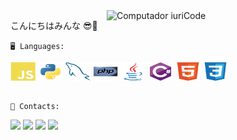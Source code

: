<img src="https://www.pngall.com/wp-content/uploads/2016/05/Spider-Man-PNG-Clipart.png" min-width="350px" max-width="350px" width="350px" align="right" alt="Computador iuriCode">

<!-- Frase principal -->
<p align="left">こんにちはみんな 😎👊</p>

<!-- Estatísticas -->


<!-- Linguagens -->
<div style="display: inline_block" align="left">
  <p><code>🖥 Languages:</code></p>
  <img align="center" alt="paulo_js" height="30" width="40" src="https://raw.githubusercontent.com/devicons/devicon/master/icons/javascript/javascript-plain.svg">
  <img align="center" alt="paulo_python" height="30" width="40" src="https://raw.githubusercontent.com/devicons/devicon/master/icons/python/python-original.svg">
  <img align="center" alt="paulo_css" height="30" width="40" src="https://raw.githubusercontent.com/devicons/devicon/master/icons/mysql/mysql-original.svg">
  <img align="center" alt="paulo_php" height="30" width="40" src="https://raw.githubusercontent.com/devicons/devicon/master/icons/php/php-original.svg">
  <img align="center" alt="paulo_java" height="30" width="40" src="https://raw.githubusercontent.com/devicons/devicon/master/icons/java/java-original.svg">
  <img align="center" alt="paulo_csharp" height="30" width="40" src="https://raw.githubusercontent.com/devicons/devicon/master/icons/csharp/csharp-original.svg">
  <img align="center" alt="paulo_html" height="30" width="40" src="https://raw.githubusercontent.com/devicons/devicon/master/icons/html5/html5-original.svg">
  <img align="center" alt="paulo_css" height="30" width="40" src="https://raw.githubusercontent.com/devicons/devicon/master/icons/css3/css3-original.svg">
</div>

<!-- Contatos -->
<div style="display: inline_block" align="left"></br>
  <p><code>💌 Contacts:</code><p>
  <a href="https://wa.me/+5561982487549" alt="WhatsApp">
  <img src="https://img.shields.io/badge/-WhatsApp-25d366?style=flat-square&labelColor=25d366&logo=whatsapp&logoColor=white"></a>
  <a href="https://www.facebook.com/profile.php?id=100006626899163" alt="Facebook">
  <img src="https://img.shields.io/badge/-Facebook-3b5998?style=flat-square&labelColor=3b5998&logo=facebook&logoColor=white"></a>
  <a href="https://www.instagram.com/fellipi_paulo/" alt="Instagram">
  <img src="https://img.shields.io/badge/-Instagram-DF0174?style=flat-square&labelColor=DF0174&logo=instagram&logoColor=white"></a>
  <a href="https://www.linkedin.com/in/paulo-fellipe-91a67b214/" alt="Linkedin">
  <img src="https://img.shields.io/badge/-Linkedin-0e76a8?style=flat-square&logo=Linkedin&logoColor=white"></a>
</div>
